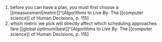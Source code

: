 1. before you can have a plan, you must first choose a [[measurement|metric]]^[Algorithms to Live By: The [[computer science]] of Human Decisions, p. 115]
2. which metric we pick will directly affect which scheduling approaches fare [[global optimum|best]]^[Algorithms to Live By: The [[computer science]] of Human Decisions, p. 115]